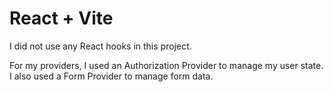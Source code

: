 # React + Vite

I did not use any React hooks in this project.

For my providers, I used an Authorization Provider to manage my user state. I also used a Form Provider to manage form data.
